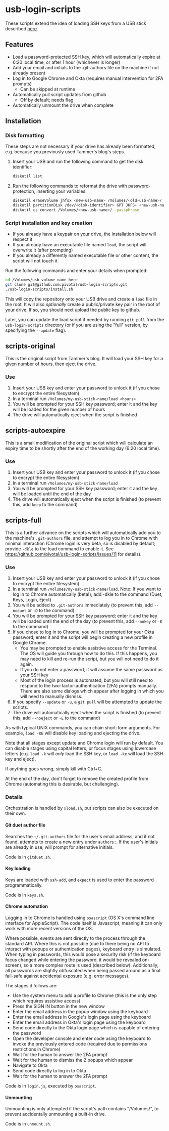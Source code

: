 # usb-login-scripts

These scripts extend the idea of loading SSH keys from a USB stick described
[here](http://tammersaleh.com/posts/building-an-encrypted-usb-drive-for-your-ssh-keys-in-os-x/).

## Features

* Load a password-protected SSH key, which will automatically expire at 6:20 local time,
  or after 1 hour (whichever is longer)
* Add your email and initials to the .git-authors file on the machine if not already
  present
* Log in to Google Chrome and Okta (requires manual intervention for 2FA prompts)
    + Can be skipped at runtime
* Automatically pull script updates from github
    + Off by default; needs flag
* Automatically unmount the drive when complete

## Installation

### Disk formatting

These steps are not necessary if your drive has already been formatted,
e.g. because you previously used Tammer's blog's steps.

1.  Insert your USB and run the following command to get the disk identifier:
    ```bash 
    diskutil list
    ```
1. Run the following commands to reformat the drive with password-protection,
   inserting your variables.

    ```bash 
    diskutil eraseVolume jhfsx <new-usb-name> /Volumes/<old-usb-name>/
    diskutil partitionDisk /dev/<disk-identifier> GPT JHFS+ <new-usb-name> 0b
    diskutil cs convert /Volumes/<new-usb-name>/ -passphrase
    ```

### Script installation and key creation

- If you already have a keypair on your drive, the installation below will respect it
- If you already have an executable file named `load`, the script will overwrite it
  (after prompting)
- If you already a differently named executable file or other content, the script will
  not touch it

Run the following commands and enter your details when prompted:

```bash
cd /Volumes/usb-volume-name-here
git clone git@github.com:pivotal/usb-login-scripts.git
./usb-login-scripts/install.sh
```

This will copy the repository onto your USB drive and create a `load` file in the
root. It will also _optionally_ create a public/private key pair in the root of
your drive. If so, you should next upload the public key to github.

Later, you can update the load script if needed by running `git pull` from the
`usb-login-scripts` directory (or if you are using the "full" version, by specifying
the `--update` flag).

## scripts-original

This is the original script from Tammer's blog. It will load your SSH key for a given
number of hours, then eject the drive.

### Use

1. Insert your USB key and enter your password to unlock it (if you chose to encrypt
   the entire filesystem)
1. In a terminal run `/Volumes/my-usb-stick-name/load <hours>`
1. You will be prompted for your SSH key password; enter it and the key will be loaded
   for the given number of hours
1. The drive will automatically eject when the script is finished

## scripts-autoexpire

This is a small modification of the original script which will calculate an expiry
time to be shortly after the end of the working day (6:20 local time).

### Use

1. Insert your USB key and enter your password to unlock it (if you chose to encrypt
   the entire filesystem)
1. In a terminal run `/Volumes/my-usb-stick-name/load`
1. You will be prompted for your SSH key password; enter it and the key will be loaded
   until the end of the day
1. The drive will automatically eject when the script is finished (to prevent this,
   add `keep` to the command)

## scripts-full

This is a further advance on the scripts which will automatically add you to the
machine's `.git-authors` file, and attempt to log you in to Chrome with minimal
interaction (Chrome login is very beta, so is disabled by default; provide `-dkle` to the
load command to enable it. See https://github.com/pivotal/usb-login-scripts/issues/11
for details).

### Use

1. Insert your USB key and enter your password to unlock it (if you chose to encrypt
   the entire filesystem)
1. In a terminal run `/Volumes/my-usb-stick-name/load`. Note: If you want to log in to
   Chrome automatically (beta!), add -dkle to the command (Duet, Keys, Login, Eject)
1. You will be added to `.git-authors` immediately (to prevent this, add `--noduet` or
   `-D` to the command)
1. You will be prompted for your SSH key password; enter it and the key will be loaded
   until the end of the day (to prevent this, add `--nokey` or `-K` to the command)
1. If you chose to log in to Chrome, you will be prompted for your Okta password; enter
   it and the script will begin creating a new profile in Google Chrome.
   * You may be prompted to enable assistive access for the Terminal. The OS will guide
     you through how to do this. If this happens, you may need to kill and re-run the
     script, but you will not need to do it again.
   * If you do not enter a password, it will assume the same password as your SSH key
   * Most of the login process is automated, but you will still need to respond to the
     two-factor-authentication (2FA) prompts manually. There are also some dialogs which
     appear after logging in which you will need to manually dismiss.
1. If you specify `--update` or `-u`, a `git pull` will be attempted to update the
   scripts.
1. The drive will automatically eject when the script is finished (to prevent this, add
   `--noeject` or `-E` to the command)

As with typical UNIX commands, you can chain short-form arguments. For example,
`load -KE` will disable key loading and ejecting the drive.

Note that all stages except update and Chrome login will run by default. You can disable
stages using capital letters, or focus stages using lowercase letters (e.g. `load -k`
will *only* load the SSH key, or `load -ke` will load the SSH key and eject).

If anything goes wrong, simply kill with Ctrl+C.

At the end of the day, don't forget to remove the created profile from Chrome (automating
this is desirable, but challenging).

### Details

Orchestration is handled by `xload.sh`, but scripts can also be executed on their own.

#### Git duet author file

Searches the `~/.git-authors` file for the user's email address, and if not found,
attempts to create a new entry under `authors:`. If the user's initials are already in
use, will prompt for alternative initials.

Code is in `gitduet.sh`.

#### Key loading

Keys are loaded with `ssh-add`, and `expect` is used to enter the password
programmatically.

Code is in `keys.sh`.

#### Chrome automation

Logging in to Chrome is handled using `osascript` (OS X's command line interface for
AppleScript). The code itself is Javascript, meaning it can only work with more recent
versions of the OS.

Where possible, events are sent directly to the process through the standard API. Where
this is not possible (due to there being no API to interact with popups or authentication
pages), keyboard entry is simulated. When typing in passwords, this would pose a security
risk (if the keyboard focus changed while entering the password, it would be revealed on-
screen), so a more complex route is used (described below). Additionally, all passwords
are slightly obfuscated when being passed around as a final fail-safe against accidental
exposure (e.g. error messages).

The stages it follows are:

* Use the system menu to add a profile to Chrome (this is the only step which requires
  assistive access)
* Press the SIGN IN button in the new window
* Enter the email address in the popup window using the keyboard
* Enter the email address in Google's login page using the keyboard
* Enter the email address in Okta's login page using the keyboard
* Send code directly to the Okta login page which is capable of entering the password
* Open the developer console and enter code using the keyboard to invoke the previously
  entered code (required due to permissions restrictions in Chrome)
* Wait for the human to answer the 2FA prompt
* Wait for the human to dismiss the 2 popups which appear
* Navigate to Okta
* Send code directly to log in to Okta
* Wait for the human to answer the 2FA prompt

Code is in `login.js`, executed by `osascript`.

#### Unmounting

Unmounting is only attempted if the script's path contains "/Volumes/", to prevent
accidentally unmounting a built-in drive.

Code is in `unmount.sh`.
